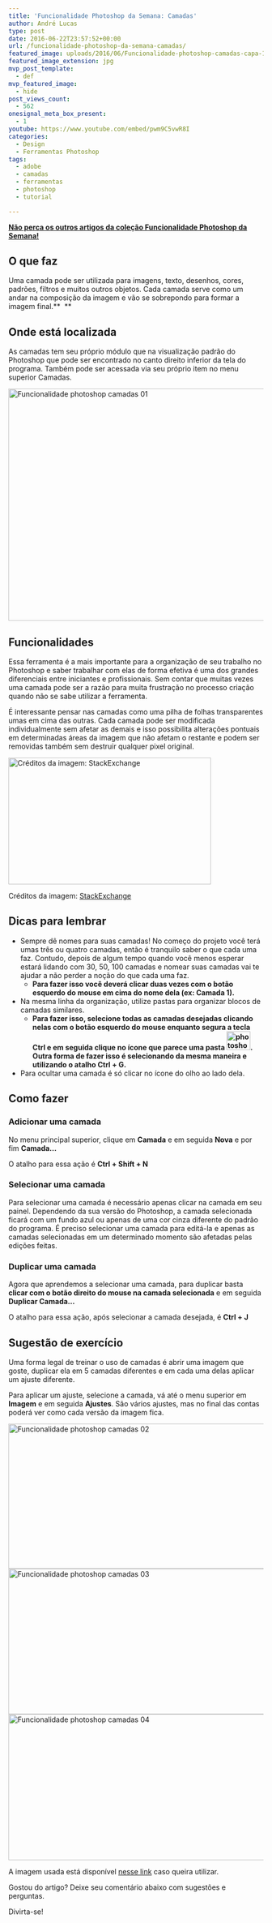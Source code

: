```yaml
---
title: 'Funcionalidade Photoshop da Semana: Camadas'
author: André Lucas
type: post
date: 2016-06-22T23:57:52+00:00
url: /funcionalidade-photoshop-da-semana-camadas/
featured_image: uploads/2016/06/Funcionalidade-photoshop-camadas-capa-1
featured_image_extension: jpg
mvp_post_template:
  - def
mvp_featured_image:
  - hide
post_views_count:
  - 562
onesignal_meta_box_present:
  - 1
youtube: https://www.youtube.com/embed/pwm9C5vwR8I
categories:
  - Design
  - Ferramentas Photoshop
tags:
  - adobe
  - camadas
  - ferramentas
  - photoshop
  - tutorial

---
```

<a href="https://www.igluonline.com/categories/ferramentas-photoshop/" target="_blank" rel="noopener"><strong>Não perca os outros artigos da coleção Funcionalidade Photoshop da Semana!</strong></a>

## O que faz

Uma camada pode ser utilizada para imagens, texto, desenhos, cores, padrões, filtros e muitos outros objetos. Cada camada serve como um andar na composição da imagem e vão se sobrepondo para formar a imagem final.**  **

## Onde está localizada

As camadas tem seu próprio módulo que na visualização padrão do Photoshop que pode ser encontrado no canto direito inferior da tela do programa. Também pode ser acessada via seu próprio item no menu superior Camadas.

<img class=" wp-image-35 aligncenter" src="/images/uploads/2016/06/Funcionalidade-photoshop-camadas-01.jpg" alt="Funcionalidade photoshop camadas 01" width="515" height="458" srcset="/images/uploads/2016/06/Funcionalidade-photoshop-camadas-01.jpg 696w, /images/uploads/2016/06/Funcionalidade-photoshop-camadas-01-300x267.jpg 300w" sizes="(max-width: 515px) 100vw, 515px" />

## Funcionalidades

Essa ferramenta é a mais importante para a organização de seu trabalho no Photoshop e saber trabalhar com elas de forma efetiva é uma dos grandes diferenciais entre iniciantes e profissionais. Sem contar que muitas vezes uma camada pode ser a razão para muita frustração no processo criação quando não se sabe utilizar a ferramenta.

É interessante pensar nas camadas como uma pilha de folhas transparentes umas em cima das outras. Cada camada pode ser modificada individualmente sem afetar as demais e isso possibilita alterações pontuais em determinadas áreas da imagem que não afetam o restante e podem ser removidas também sem destruir qualquer pixel original.

<div id="attachment_38" style="width: 410px" class="wp-caption aligncenter">
  <img class="size-full wp-image-38" src="/images/uploads/2016/06/photoshop-layers.png" alt="Créditos da imagem: StackExchange" width="400" height="250" srcset="/images/uploads/2016/06/photoshop-layers.png 400w, /images/uploads/2016/06/photoshop-layers-300x188.png 300w" sizes="(max-width: 400px) 100vw, 400px" />

  <p class="wp-caption-text">
    Créditos da imagem: <a href="http://graphicdesign.stackexchange.com/questions/27507/how-can-i-create-and-batch-this-3d-planes-effect" target="_blank" rel="noopener">StackExchange</a>
  </p>
</div>

## Dicas para lembrar

  * Sempre dê nomes para suas camadas! No começo do projeto você terá umas três ou quatro camadas, então é tranquilo saber o que cada uma faz. Contudo, depois de algum tempo quando você menos esperar estará lidando com 30, 50, 100 camadas e nomear suas camadas vai te ajudar a não perder a noção do que cada uma faz.
      * **Para fazer isso você deverá clicar duas vezes com o botão esquerdo do mouse em cima do nome dela (ex: Camada 1).**
  * Na mesma linha da organização, utilize pastas para organizar blocos de camadas similares.
      * **Para fazer isso, selecione todas as camadas desejadas clicando nelas com o botão esquerdo do mouse enquanto segura a tecla Ctrl e em seguida clique no ícone que parece uma pasta <img class="alignnone wp-image-36" src="/images/uploads/2016/06/photoshop_pasta.jpg" alt="photoshop_pasta" width="47" height="37" />. Outra forma de fazer isso é selecionando da mesma maneira e utilizando o atalho Ctrl + G.**
  * Para ocultar uma camada é só clicar no ícone do olho ao lado dela.

## Como fazer

### Adicionar uma camada

No menu principal superior, clique em **Camada** e em seguida **Nova** e por fim **Camada&#8230;**

O atalho para essa ação é **Ctrl + Shift + N**

### Selecionar uma camada

Para selecionar uma camada é necessário apenas clicar na camada em seu painel. Dependendo da sua versão do Photoshop, a camada selecionada ficará com um fundo azul ou apenas de uma cor cinza diferente do padrão do programa. É preciso selecionar uma camada para editá-la e apenas as camadas selecionadas em um determinado momento são afetadas pelas edições feitas.

### Duplicar uma camada

Agora que aprendemos a selecionar uma camada, para duplicar basta **clicar com o botão direito do mouse na camada selecionada** e em seguida **Duplicar Camada&#8230;**

O atalho para essa ação, após selecionar a camada desejada, é **Ctrl + J**

## Sugestão de exercício

Uma forma legal de treinar o uso de camadas é abrir uma imagem que goste, duplicar ela em 5 camadas diferentes e em cada uma delas aplicar um ajuste diferente.

Para aplicar um ajuste, selecione a camada, vá até o menu superior em **Imagem** e em seguida **Ajustes**. São vários ajustes, mas no final das contas poderá ver como cada versão da imagem fica.

 <img class="wp-image-39 aligncenter" src="/images/uploads/2016/06/Funcionalidade-photoshop-camadas-02.jpg" alt="Funcionalidade photoshop camadas 02" width="558" height="286" srcset="/images/uploads/2016/06/Funcionalidade-photoshop-camadas-02.jpg 1134w, /images/uploads/2016/06/Funcionalidade-photoshop-camadas-02-300x154.jpg 300w, /images/uploads/2016/06/Funcionalidade-photoshop-camadas-02-768x393.jpg 768w, /images/uploads/2016/06/Funcionalidade-photoshop-camadas-02-1024x525.jpg 1024w" sizes="(max-width: 558px) 100vw, 558px" /> <img class="wp-image-40 aligncenter" src="/images/uploads/2016/06/Funcionalidade-photoshop-camadas-03.jpg" alt="Funcionalidade photoshop camadas 03" width="559" height="287" srcset="/images/uploads/2016/06/Funcionalidade-photoshop-camadas-03.jpg 1132w, /images/uploads/2016/06/Funcionalidade-photoshop-camadas-03-300x154.jpg 300w, /images/uploads/2016/06/Funcionalidade-photoshop-camadas-03-768x395.jpg 768w, /images/uploads/2016/06/Funcionalidade-photoshop-camadas-03-1024x526.jpg 1024w" sizes="(max-width: 559px) 100vw, 559px" /><img class="wp-image-41 aligncenter" src="/images/uploads/2016/06/Funcionalidade-photoshop-camadas-04.jpg" alt="Funcionalidade photoshop camadas 04" width="559" height="288" srcset="/images/uploads/2016/06/Funcionalidade-photoshop-camadas-04.jpg 1129w, /images/uploads/2016/06/Funcionalidade-photoshop-camadas-04-300x155.jpg 300w, /images/uploads/2016/06/Funcionalidade-photoshop-camadas-04-768x396.jpg 768w, /images/uploads/2016/06/Funcionalidade-photoshop-camadas-04-1024x528.jpg 1024w" sizes="(max-width: 559px) 100vw, 559px" />

A imagem usada está disponível [nesse link][1] caso queira utilizar.

Gostou do artigo? Deixe seu comentário abaixo com sugestões e perguntas.

Divirta-se!

 [1]: https://www.pexels.com/photo/fruit-strawberry-sweet-food-112826/
